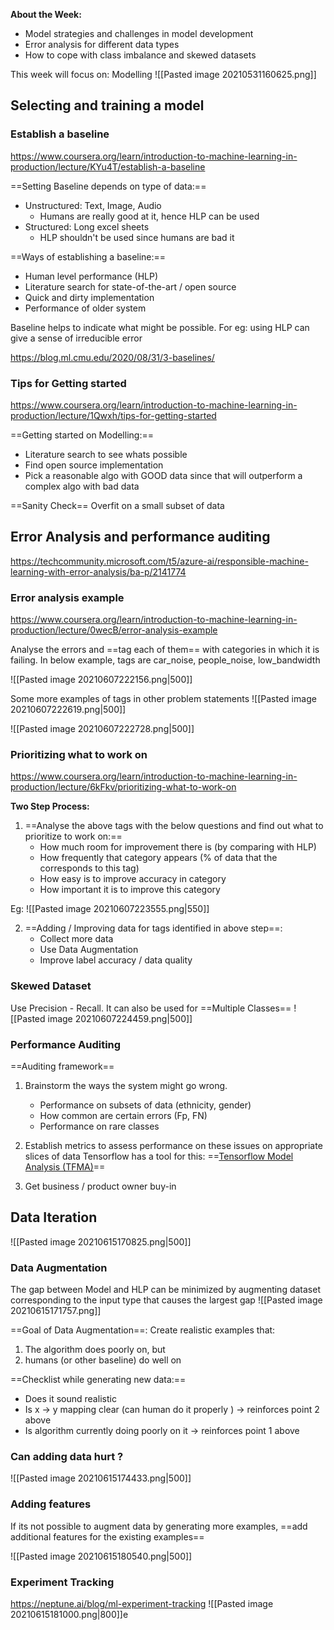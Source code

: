 **About the Week:**
- Model strategies and challenges in model development 
- Error analysis for different data types
- How to cope with class imbalance and skewed datasets

This week will focus on: Modelling 
![[Pasted image 20210531160625.png]]


## Selecting and training a model
### Establish a baseline
https://www.coursera.org/learn/introduction-to-machine-learning-in-production/lecture/KYu4T/establish-a-baseline

==Setting Baseline depends on type of data:==
- Unstructured: Text, Image, Audio
	- Humans are really good at it, hence HLP can be used
- Structured: Long excel sheets
	- HLP shouldn't be used since humans are bad it

==Ways of establishing a baseline:==
- Human level performance (HLP)
- Literature search for state-of-the-art / open source
- Quick and dirty implementation 
- Performance of older system

Baseline helps to indicate what might be possible. 
For eg: using HLP can give a sense of irreducible error

https://blog.ml.cmu.edu/2020/08/31/3-baselines/

### Tips for Getting started
https://www.coursera.org/learn/introduction-to-machine-learning-in-production/lecture/1Qwxh/tips-for-getting-started

==Getting started on Modelling:==
- Literature search to see whats possible
- Find open source implementation
- Pick a reasonable algo with GOOD data since that will outperform a complex algo with bad data

==Sanity Check== 
Overfit on a small subset of data


## Error Analysis and performance auditing
https://techcommunity.microsoft.com/t5/azure-ai/responsible-machine-learning-with-error-analysis/ba-p/2141774
### Error analysis example
https://www.coursera.org/learn/introduction-to-machine-learning-in-production/lecture/0wecB/error-analysis-example

Analyse the errors and ==tag each of them== with categories in which it is failing.
In below example, tags are car_noise, people_noise, low_bandwidth

![[Pasted image 20210607222156.png|500]]

Some more examples of tags in other problem statements
![[Pasted image 20210607222619.png|500]]

![[Pasted image 20210607222728.png|500]]


### Prioritizing what to work on
https://www.coursera.org/learn/introduction-to-machine-learning-in-production/lecture/6kFkv/prioritizing-what-to-work-on

**Two Step Process:**
1. ==Analyse the above tags with the below questions and find out what to prioritize to work on:==
	- How much room for improvement there is (by comparing with HLP)
	- How frequently that category appears  (% of data that the corresponds to this tag)
	- How easy is to improve accuracy in category
	- How important it is to improve this category

Eg:
![[Pasted image 20210607223555.png|550]]


2. ==Adding / Improving data for tags identified in above step==:
	- Collect more data
	- Use Data Augmentation
	- Improve label accuracy / data quality

### Skewed Dataset
Use Precision - Recall. 
It can also be used for ==Multiple Classes==
![[Pasted image 20210607224459.png|500]]


### Performance Auditing
==Auditing framework==
1. Brainstorm the ways the system might go wrong.
	- Performance on subsets of data (ethnicity, gender)
	- How common are certain errors (Fp, FN)
	- Performance on rare classes

2. Establish metrics to assess performance on these issues on appropriate slices of data
Tensorflow has a tool for this: ==[Tensorflow Model Analysis (TFMA)](https://github.com/tensorflow/model-analysis)==

3. Get business / product owner buy-in


## Data Iteration
![[Pasted image 20210615170825.png|500]]

### Data Augmentation

The gap between Model and HLP can be minimized by augmenting dataset corresponding to the input type that causes the largest gap
![[Pasted image 20210615171757.png]]


==Goal of Data Augmentation==:
Create realistic examples that:
1. The algorithm does poorly on, but
2. humans (or other baseline) do well on

==Checklist while generating new data:==
- Does it sound realistic
- Is x -> y mapping clear (can human do it properly ) -> reinforces point 2 above
- Is algorithm currently doing poorly on it -> reinforces point 1 above

### Can adding data hurt ?
![[Pasted image 20210615174433.png|500]]

### Adding features
If its not possible to augment data by generating more examples, ==add additional features for the existing examples==

![[Pasted image 20210615180540.png|500]]

### Experiment Tracking
https://neptune.ai/blog/ml-experiment-tracking
![[Pasted image 20210615181000.png|800]]e